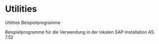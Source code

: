 # Utilities
Utilities Beispielprogramme

Beispielprogramme für die Verwendung in der lokalen SAP-Installation AS 7.52

